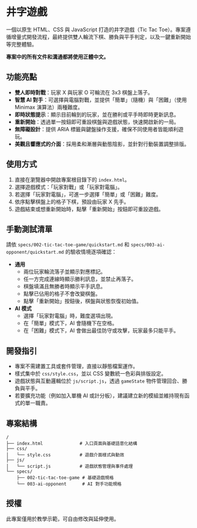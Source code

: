 # 井字遊戲

一個以原生 HTML、CSS 與 JavaScript 打造的井字遊戲（Tic Tac Toe）。專案遵循增量式開發流程，最終提供雙人輪流下棋、勝負與平手判定，以及一鍵重新開始等完整體驗。

**專案中的所有文件和溝通都將使用正體中文。**

## 功能亮點

- **雙人即時對戰**：玩家 X 與玩家 O 可輪流在 3x3 棋盤上落子。
- **智慧 AI 對手**：可選擇與電腦對戰，並提供「簡單」（隨機）與「困難」（使用 Minimax 演算法）兩種難度。
- **即時狀態提示**：顯示目前輪到的玩家，並在勝利或平手時即時更新訊息。
- **重新開始**：透過單一按鈕即可重設棋盤與遊戲狀態，快速開啟新的一局。
- **無障礙設計**：提供 ARIA 標籤與鍵盤操作支援，確保不同使用者皆能順利遊玩。
- **美觀且響應式的介面**：採用柔和漸層與動態陰影，並針對行動裝置調整排版。

## 使用方式

1. 直接在瀏覽器中開啟專案根目錄下的 `index.html`。
2. 選擇遊戲模式：「玩家對戰」或「玩家對電腦」。
3. 若選擇「玩家對電腦」，可進一步選擇「簡單」或「困難」難度。
4. 依序點擊棋盤上的格子下棋，預設由玩家 X 先手。
5. 遊戲結束或想重新開始時，點擊「重新開始」按鈕即可重設遊戲。

## 手動測試清單

請依 `specs/002-tic-tac-toe-game/quickstart.md` 和 `specs/003-ai-opponent/quickstart.md` 的驗收情境逐項確認：

- **通用**
    - 兩位玩家輪流落子並顯示對應標記。
    - 任一方完成連線時顯示勝利訊息，並禁止再落子。
    - 棋盤填滿且無勝者時顯示平手訊息。
    - 點擊已佔用的格子不會改變棋盤。
    - 點擊「重新開始」按鈕後，棋盤與狀態恢復初始值。
- **AI 模式**
    - 選擇「玩家對電腦」時，難度選項出現。
    - 在「簡單」模式下，AI 會隨機下在空格。
    - 在「困難」模式下，AI 會做出最佳防守或攻擊，玩家最多只能平手。

## 開發指引

- 專案不需建置工具或套件管理，直接以靜態檔案運作。
- 樣式集中於 `css/style.css`，並以 CSS 變數統一色彩與排版設定。
- 遊戲狀態與互動邏輯位於 `js/script.js`，透過 `gameState` 物件管理回合、勝負與平手。
- 若要擴充功能（例如加入單機 AI 或計分板），建議建立新的模組並維持現有函式的單一職責。

## 專案結構

```
/
├── index.html              # 入口頁面與基礎語意化結構
├── css/
│   └── style.css           # 遊戲介面樣式與動效
├── js/
│   └── script.js           # 遊戲狀態管理與事件處理
└── specs/
    ├── 002-tic-tac-toe-game # 基礎遊戲規格
    └── 003-ai-opponent      # AI 對手功能規格
```

## 授權

此專案僅用於教學示範，可自由修改與延伸使用。
